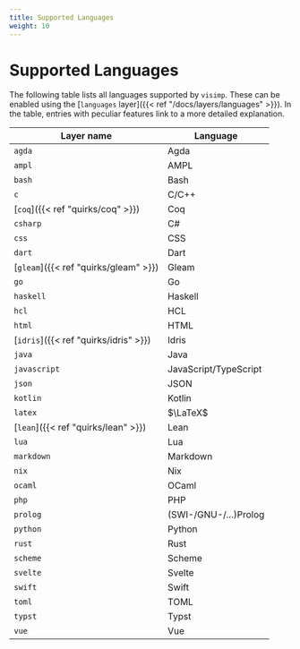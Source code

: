 ```yaml
---
title: Supported Languages
weight: 10
---
```


# Supported Languages

The following table lists all languages supported by `visimp`. These can be
enabled using the [`languages` layer]({{< ref "/docs/layers/languages" >}}). In the table,
entries with peculiar features link to a more detailed explanation.

| Layer name                            | Language              |
| ------------------------------------- | --------------------- |
| `agda`                                | Agda                  |
| `ampl`                                | AMPL                  |
| `bash`                                | Bash                  |
| `c`                                   | C/C++                 |
| [`coq`]({{< ref "quirks/coq" >}})     | Coq                   |
| `csharp`                              | C#                    |
| `css`                                 | CSS                   |
| `dart`                                | Dart                  |
| [`gleam`]({{< ref "quirks/gleam" >}}) | Gleam                 |
| `go`                                  | Go                    |
| `haskell`                             | Haskell               |
| `hcl`                                 | HCL                   |
| `html`                                | HTML                  |
| [`idris`]({{< ref "quirks/idris" >}}) | Idris                 |
| `java`                                | Java                  |
| `javascript`                          | JavaScript/TypeScript |
| `json`                                | JSON                  |
| `kotlin`                              | Kotlin                |
| `latex`                               | $\LaTeX$              |
| [`lean`]({{< ref "quirks/lean" >}})   | Lean                  |
| `lua`                                 | Lua                   |
| `markdown`                            | Markdown              |
| `nix`                                 | Nix                   |
| `ocaml`                               | OCaml                 |
| `php`                                 | PHP                   |
| `prolog`                              | (SWI-/GNU-/...)Prolog |
| `python`                              | Python                |
| `rust`                                | Rust                  |
| `scheme`                              | Scheme                |
| `svelte`                              | Svelte                |
| `swift`                               | Swift                 |
| `toml`                                | TOML                  |
| `typst`                               | Typst                 |
| `vue`                                 | Vue                   |
